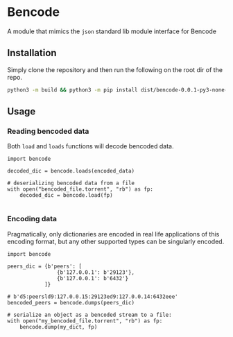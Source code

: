 # Bencode

A module that mimics the `json` standard lib module interface for
Bencode

## Installation
Simply clone the repository and then run the following on the root dir of the repo.
```sh
python3 -m build && python3 -m pip install dist/bencode-0.0.1-py3-none-any.whl
```

## Usage

### Reading bencoded data
Both `load` and `loads` functions will decode bencoded data.
```python3
import bencode

decoded_dic = bencode.loads(encoded_data)

# deserializing bencoded data from a file
with open("bencoded_file.torrent", "rb") as fp:
    decoded_dic = bencode.load(fp)


```

### Encoding data
Pragmatically, only dictionaries are encoded in real life applications of this encoding format, but any other supported types can be singularly encoded. 
```python3
import bencode

peers_dic = {b'peers': [
                {b'127.0.0.1': b'29123'}, 
                {b'127.0.0.1': b'6432'}
            ]}

# b'd5:peersld9:127.0.0.15:29123ed9:127.0.0.14:6432eee'
bencoded_peers = bencode.dumps(peers_dic)

# serialize an object as a bencoded stream to a file:
with open("my_bencoded_file.torrent", "rb") as fp:
    bencode.dump(my_dict, fp)


```